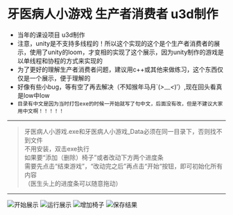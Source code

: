 # 牙医病人小游戏 生产者消费者 u3d制作
* 当年的课设项目 u3d制作
* 注意，unity是不支持多线程的！所以这个实现的这个是个生产者消费者的展示，使用了unity的loom，才变相的实现了这个展示，因为unity制作的游戏是以单线程和协程的方式来实现的
* 为了更好的理解生产者消费者问题，建议用c++或其他来做练习，这个东西仅仅是一个展示，便于理解的
* 好像有些小bug，等有空了再去解决（不知猴年马月`(*>﹏<*)′）,现在回头看真是low中low
* `目录有中文是因为当时打包exe的时候一开始就写了句中文，后面没有改，但是不建议大家用中文啊！！！！！`
***
>牙医病人小游戏.exe和牙医病人小游戏_Data必须在同一目录下，否则找不到文件  
>不用安装，双击exe执行  
>如果要“添加（删除）椅子”或者改动下方两个进度条  
需要先点击“结束游戏”，“改动完之后”再点击“开始“按钮，即可初始化所有内容  
>（医生头上的进度条可以随意拖动）
***
![开始展示](https://user-images.githubusercontent.com/39667326/144957510-9164a60a-f2cc-4778-b3bf-b0b635491813.png)
![运行展示](https://user-images.githubusercontent.com/39667326/144957525-23486136-773b-4baa-a0fc-ccca18f516a7.png)
![增加椅子](https://user-images.githubusercontent.com/39667326/144957530-441b1569-25b5-4149-a22f-fd6130830813.png)
![保存结果](https://user-images.githubusercontent.com/39667326/144957536-0e0d0d1e-b100-4776-b2a9-27d020d7881c.png)
